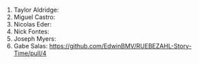 1. Taylor Aldridge: 
2. Miguel Castro: 
3. Nicolas Eder: 
4. Nick Fontes: 
5. Joseph Myers: 
6. Gabe Salas: https://github.com/EdwinBMV/RUEBEZAHL-Story-Time/pull/4